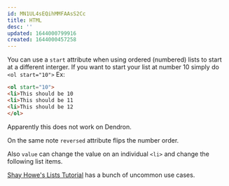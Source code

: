 ```yaml
---
id: MN1UL4sEQihMMFAAsS2Cc
title: HTML
desc: ''
updated: 1644000799916
created: 1644000457258
---
```

You can use a `start` attribute when using ordered (numbered) lists to start at a different interger. If you want to start your list at number 10 simply do `<ol start="10">`
Ex:

```HTML
<ol start="10">
<li>This should be 10
<li>This should be 11
<li>This should be 12
</ol>
```

Apparently this does not work on Dendron.

On the same note `reversed` attribute flips the number order.

Also `value` can change the value on an individual `<li>` and change the following list items.

[Shay Howe's Lists Tutorial](https://learn.shayhowe.com/html-css/creating-lists/) has a bunch of uncommon use cases.

